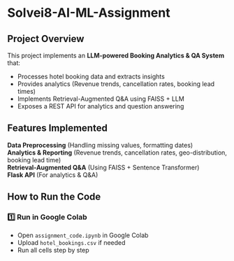 # Solvei8-AI-ML-Assignment

## Project Overview
This project implements an **LLM-powered Booking Analytics & QA System** that:
- Processes hotel booking data and extracts insights
- Provides analytics (Revenue trends, cancellation rates, booking lead times)
- Implements Retrieval-Augmented Q&A using FAISS + LLM
- Exposes a REST API for analytics and question answering

##  Features Implemented
 **Data Preprocessing** (Handling missing values, formatting dates)  
 **Analytics & Reporting** (Revenue trends, cancellation rates, geo-distribution, booking lead time)  
 **Retrieval-Augmented Q&A** (Using FAISS + Sentence Transformer)  
 **Flask API** (For analytics & Q&A)  

##  How to Run the Code
### 1️⃣ Run in Google Colab  
- Open `assignment_code.ipynb` in Google Colab  
- Upload `hotel_bookings.csv` if needed  
- Run all cells step by step  


